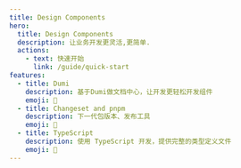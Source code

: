```yaml
---
title: Design Components
hero:
  title: Design Components
  description: 让业务开发更灵活,更简单.
  actions:
    - text: 快速开始
      link: /guide/quick-start
features:
  - title: Dumi
    description: 基于Dumi做文档中心，让开发更轻松开发组件
    emoji: 🌈
  - title: Changeset and pnpm
    description: 下一代包版本、发布工具
    emoji: 💎
  - title: TypeScript
    description: 使用 TypeScript 开发，提供完整的类型定义文件
    emoji: 🚀
---
```

